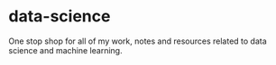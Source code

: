 # data-science
One stop shop for all of my work, notes and resources related to data science and machine learning.
